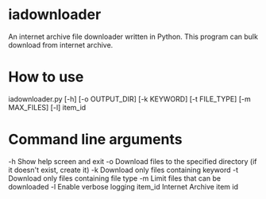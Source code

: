 # iadownloader
An internet archive file downloader written in Python.
This program can bulk download from internet archive.

# How to use
iadownloader.py [-h] [-o OUTPUT_DIR] [-k KEYWORD] [-t FILE_TYPE] [-m MAX_FILES] [-l] item_id

# Command line arguments
-h Show help screen and exit
-o Download files to the specified directory (if it doesn't exist, create it)
-k Download only files containing keyword
-t Download only files containing file type
-m Limit files that can be downloaded
-l Enable verbose logging
item_id Internet Archive item id
